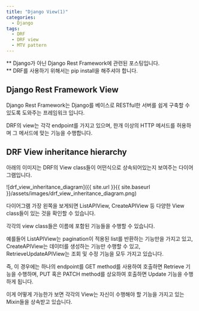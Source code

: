 ```yaml
---
title: "Django View(1)"
categories:
  - Django
tags:
  - DRF
  - DRF view
  - MTV pattern
---
```


** Django가 아닌 Django Rest Framework에 관련된 포스팅입니다.\
** DRF를 사용하기 위해서는 pip install을 해주셔야 합니다.

## Django Rest Framework View

Django Rest Framework는 Django를 베이스로 RESTful한 서버를 쉽게 구축할 수 있도록 도와주는 프레임워크 입니다.

DRF의 view는 각각 endpoint를 가지고 있으며, 한개 이상의 HTTP 메서드를 허용하며 그 메서드에 맞는 기능을 수행합니다.


## DRF View inheritance hierarchy
아래의 이미지는 DRF의 View class들이 어떤식으로 상속되어있는지 보여주는 다이어그램입니다.

![drf_view_inheritance_diagram]({{ site.url }}{{ site.baseurl }}/assets/images/drf_view_inheritance_diagram.png)

다이어그램 가장 왼쪽을 보게되면 ListAPIView, CreateAPIView 등 다양한 View class들이 있는 것을 확인할 수 있습니다.

각각의 view class들은 이름에 포함된 기능들을 수행할 수 있습니다.

예를들어 ListAPIView는 pagination이 적용된 list를 반환하는 기능만을 가지고 있고, CreateAPIView는 데이터를 생성하는 기능만 수행할 수 있고, RetrieveUpdateAPIView는 조회 및 수정 기능을 모두 가지고 있습니다.

즉, 이 경우에는 하나의 endpoint를 GET method를 사용하여 호출하면 Retrieve
기능을 수행하며, PUT 혹은 PATCH method를 상요하여 호출하면 Update 기능을 수행하게 됩니다.

이게 어떻게 가능한가 보면 각각의 View는 자신이 수행해야 할 기능을 가지고 있는 Mixin들을 상속받고 있습니다.